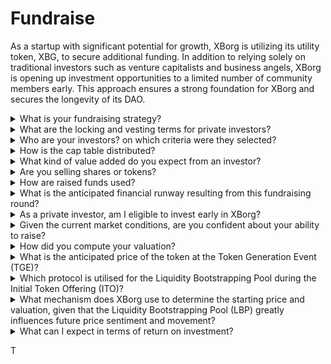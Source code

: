 # Fundraise

As a startup with significant potential for growth, XBorg is utilizing its utility token, XBG, to secure additional funding. In addition to relying solely on traditional investors such as venture capitalists and business angels, XBorg is opening up investment opportunities to a limited number of community members early. This approach ensures a strong foundation for XBorg and secures the longevity of its DAO.

<details>

<summary>What is your fundraising strategy? </summary>

Our objective in raising capital is to facilitate growth and cover the team's monthly expenses. We are mindful of not over-raising and instead prioritize value over quantity of capital. At present, XBorg has a robust financial position, with a 20-month runway, and thus, there is no pressing need to raise additional funds.

#### Strategic round

* Date: Summer 2022
* Amount raised: $1m&#x20;
* Valuation: $25m

#### Seed round

* Date: April-September 2023
* Amount: $5m&#x20;
* Valuation: $45-55m

As we prepare to launch our token, our current plan does not include raising any additional funding rounds. However, we remain open to adjusting our strategy based on the traction we observe with the protocol and any potential needs for additional hires. Ultimately, we will decide based on what is best for the long-term growth and success of XBorg.\


</details>

<details>

<summary>What are the locking and vesting terms for private investors? </summary>

Private investors will have 10% of their tokens unlocked at the Token Generation Event (TGE), followed by a lock-in period of 3 months. After the lock-in period, the remaining tokens will vest over the course of 18 months.

\
It is important to remember that our approach may be subject to change based on the specific requirements of the exchanges we engage with. It's not uncommon for tier 1 exchanges to have a say in the tokenomics and vesting/locking schedule of a given token, and we may need to adjust our strategy to meet their standards.

</details>

<details>

<summary>Who are your investors? on which criteria were they selected? </summary>

We've been meticulous in selecting our investors for the initial funding round, prioritizing those who bring more than just financial capital but also add value to XBorg in other significant ways. Our investors come from a variety of backgrounds, including:

* Aave and Lens Protocol: Professionals from these companies bring deep expertise in blockchain technology and cryptocurrency.
* Yield Guild Games: Experience in virtual economies and blockchain gaming.
* ESL/Face it, Faze, G2: These represent some of the biggest names in the esports industry, offering insights and networks into competitive gaming.
* Ethereum France, Consensys: These contributors have extensive knowledge of Ethereum and blockchain development.
* French Esports: Brings a strong understanding of the esports landscape in France.
* Savvy Games: Experts in game development and strategy.

</details>

<details>

<summary>How is the cap table distributed?</summary>

For the strategic round, we implemented a cap of $50,000 per investment ticket to ensure a fair distribution on the cap table.

</details>

<details>

<summary>What kind of value added do you expect from an investor?</summary>

An investor can add significant value to XBorg by bringing strategic guidance, mentorship, and financial support beyond the initial investment. Investors can offer insights into the competitive landscape, industry trends, and potential growth opportunities that may not be immediately apparent to the XBorg team. They can also provide access to their networks and resources, including introductions to potential partners, advisors, and customers. This can help XBorg build its user base, establish partnerships, and expand its reach in the market.

Beyond financial support, investors can also bring credibility and validation to XBorg, which can be critical in a competitive and rapidly evolving industry. This can help XBorg stand out among its peers, attract additional investment, and build a strong brand reputation.

Overall, investors can offer a wealth of knowledge, expertise, and resources to help XBorg succeed in the long term. They can provide value beyond just capital and help XBorg navigate the challenges of a dynamic and constantly evolving industry.

</details>

<details>

<summary>Are you selling shares or tokens? </summary>

To date, XBorg has only sold tokens without any shares being offered for sale. Currently, the company's sole shareholders are SwissBorg and the founder of XBorg. This approach was deliberately chosen to ensure a streamlined focus on value accrual for the company without diluting attention or resources by distributing shares.

</details>

<details>

<summary>How are raised funds used? </summary>

We are raising a $5m seed round. The raised funds will be allocated as follows and will be spent over three years.

* Technical developments: 60% ($3'000'000) of the funds will be allocated to technical developments and infrastructure costs. This represents the cost of 10 FTE engineers for three years at an average market salary of $7'000 per month.
* Marketing: 20% ($1'000'000) of the fund will be allocated to marketing expenditures, influencer campaigns, PR, sponsorship opportunities, and events.
* Liquidity and exchange listings: 10% ($500'000) of the fund will be allocated to exchange listing payments and liquidity provision.
* Operating costs: 10% ($500'000) of the funds will be allocated to office rent, legal fees, and software subscriptions.
* The current treasury covers the non-technical HR costs.&#x20;

</details>

<details>

<summary>What is the anticipated financial runway resulting from this fundraising round?</summary>

The funds raised from this round are expected to provide XBorg with a financial runway of approximately three years. This means we anticipate the resources obtained will sustain our operations and growth strategies for this period.

</details>

<details>

<summary>As a private investor, am I eligible to invest early in XBorg?</summary>

XBorg extends early investment opportunities primarily to strategic investors with extensive experience in gaming, esports, and/or the entertainment industry. Apart from the community raise, if you do not meet these qualifications, early investment might not be possible. However, once we reach the public round stage, it will be open to all interested investors, regardless of their background or expertise.

</details>

<details>

<summary>Given the current market conditions, are you confident about your ability to raise? </summary>

To date, XBorg has generated significant interest from venture capitalists and business angels, resulting in approximately $1.5 million in potential funding for the seed round. Our team recognizes that our ability to attract investors is contingent upon demonstrating progress in executing our roadmap and gaining traction in the market. While we remain committed to securing funding, our approach prioritizes attracting high-quality investors over accumulating a large investment.

</details>

<details>

<summary>How did you compute your valuation? </summary>

Our valuation is based on comparables. The list of project comparables can be found [here](https://docs.google.com/spreadsheets/d/11sEz9B5ruauiKs3jPzSYJAc9VVpLu7QKnZHOLvxK\_ws/edit?usp=sharing).&#x20;

At this stage of our company's development, utilizing traditional valuation methods based on earning multiples, discounted cash flows, book value, or liquidation value would not provide a comprehensive or accurate picture of XBorg's valuation. As a nascent startup operating in the highly dynamic and rapidly evolving field of GameFi and SocialFi, our value is largely determined by more intangible factors such as our technology, team expertise, and market potential. Therefore, our team is taking a more holistic approach to valuation that incorporates various metrics and considers the unique characteristics of our industry and company.

As part of our due diligence process, our team analyzed comparable projects within the GameFi and SocialFi spaces, taking into account the current trading value of similar tokens and the results of the latest investment rounds. While these factors played a role in determining our overall strategy, we also recognize that other variables, such as current traction in the market, can influence investor appetite. Ultimately, we determined that a valuation of $45 million represented the best trade-off between attracting high-quality investors and generating sufficient overall investment interest.

</details>

<details>

<summary>What is the anticipated price of the token at the Token Generation Event (TGE)?</summary>

The public fundraising is set to be facilitated through a Balancer Liquidity Bootstrapping Pool, with the starting price for tokens established at $0.5. The pool will begin with a weight ratio of 96:4 and gradually balance out to a 50:50 ratio over a 72-hour period. However, it's important to note that this initial pricing and weighting structure may be subject to change, in accordance with the specific conditions and requirements of any future exchanges that XBorg collaborates with.

</details>

<details>

<summary>Which protocol is utilised for the Liquidity Bootstrapping Pool during the Initial Token Offering (ITO)?</summary>

The Liquidity Bootstrapping Pool for our Initial Token Offering employs the Balancer protocol.

</details>

<details>

<summary>What mechanism does XBorg use to determine the starting price and valuation, given that the Liquidity Bootstrapping Pool (LBP) greatly influences future price sentiment and movement?</summary>

The Liquidity Bootstrapping Pool (LBP) serves as the key mechanism that facilitates a smooth price discovery process for the token. It enables a fair and efficient market-driven evaluation, providing a natural and dynamic balance between supply and demand. You can learn more about LBPs [here](https://docs.balancer.fi/concepts/pools/liquidity-bootstrapping.html#mental-model).

</details>

<details>

<summary>What can I expect in terms of return on investment?</summary>

Although the XBG tokens are expected to be offered at a higher price post the seed round, it's crucial to understand that investments inherently come with risks, and we cannot provide a guarantee of a positive return on investment. Like any investment, the performance of XBG tokens is subject to market conditions and other factors that may influence their value.

</details>

&#x20;T
